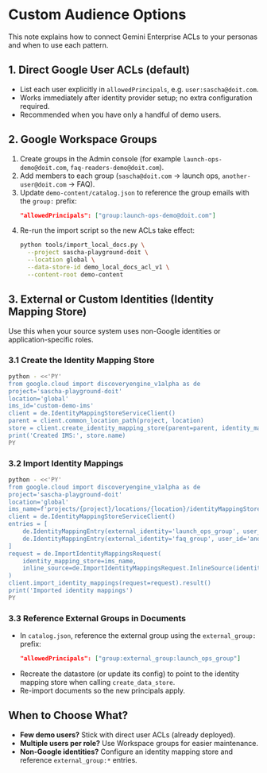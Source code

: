 # Custom Audience Options

This note explains how to connect Gemini Enterprise ACLs to your personas and when to use each pattern.

## 1. Direct Google User ACLs (default)
- List each user explicitly in `allowedPrincipals`, e.g. `user:sascha@doit.com`.
- Works immediately after identity provider setup; no extra configuration required.
- Recommended when you have only a handful of demo users.

## 2. Google Workspace Groups
1. Create groups in the Admin console (for example `launch-ops-demo@doit.com`, `faq-readers-demo@doit.com`).
2. Add members to each group (`sascha@doit.com` → launch ops, `another-user@doit.com` → FAQ).
3. Update `demo-content/catalog.json` to reference the group emails with the `group:` prefix:
   ```json
   "allowedPrincipals": ["group:launch-ops-demo@doit.com"]
   ```
4. Re-run the import script so the new ACLs take effect:
   ```bash
   python tools/import_local_docs.py \
     --project sascha-playground-doit \
     --location global \
     --data-store-id demo_local_docs_acl_v1 \
     --content-root demo-content
   ```

## 3. External or Custom Identities (Identity Mapping Store)
Use this when your source system uses non-Google identities or application-specific roles.

### 3.1 Create the Identity Mapping Store
```bash
python - <<'PY'
from google.cloud import discoveryengine_v1alpha as de
project='sascha-playground-doit'
location='global'
ims_id='custom-demo-ims'
client = de.IdentityMappingStoreServiceClient()
parent = client.common_location_path(project, location)
store = client.create_identity_mapping_store(parent=parent, identity_mapping_store_id=ims_id)
print('Created IMS:', store.name)
PY
```

### 3.2 Import Identity Mappings
```bash
python - <<'PY'
from google.cloud import discoveryengine_v1alpha as de
project='sascha-playground-doit'
location='global'
ims_name=f'projects/{project}/locations/{location}/identityMappingStores/custom-demo-ims'
client = de.IdentityMappingStoreServiceClient()
entries = [
    de.IdentityMappingEntry(external_identity='launch_ops_group', user_id='sascha@doit.com'),
    de.IdentityMappingEntry(external_identity='faq_group', user_id='another-user@doit.com'),
]
request = de.ImportIdentityMappingsRequest(
    identity_mapping_store=ims_name,
    inline_source=de.ImportIdentityMappingsRequest.InlineSource(identity_mapping_entries=entries),
)
client.import_identity_mappings(request=request).result()
print('Imported identity mappings')
PY
```

### 3.3 Reference External Groups in Documents
- In `catalog.json`, reference the external group using the `external_group:` prefix:
  ```json
  "allowedPrincipals": ["group:external_group:launch_ops_group"]
  ```
- Recreate the datastore (or update its config) to point to the identity mapping store when calling `create_data_store`.
- Re-import documents so the new principals apply.

## When to Choose What?
- **Few demo users?** Stick with direct user ACLs (already deployed).
- **Multiple users per role?** Use Workspace groups for easier maintenance.
- **Non-Google identities?** Configure an identity mapping store and reference `external_group:*` entries.
